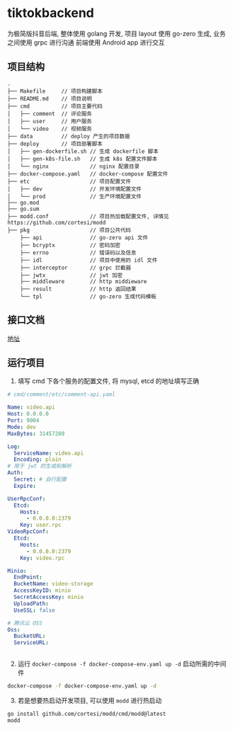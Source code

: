 # tiktokbackend

为极简版抖音后端, 整体使用 golang 开发, 项目 layout 使用 go-zero 生成, 业务之间使用 grpc 进行沟通
前端使用 Android app 进行交互

## 项目结构

```
.            
├── Makefile     // 项目构建脚本
├── README.md    // 项目说明
├── cmd          // 项目主要代码
│   ├── comment  // 评论服务
│   ├── user     // 用户服务
│   └── video    // 视频服务
├── data         // deploy 产生的项目数据
├── deploy       // 项目部署脚本
│   ├── gen-dockerfile.sh // 生成 dockerfile 脚本
│   ├── gen-k8s-file.sh   // 生成 k8s 配置文件脚本
│   └── nginx             // nginx 配置目录
├── docker-compose.yaml   // docker-compose 配置文件            
├── etc                   // 项目配置文件
│   ├── dev               // 开发环境配置文件
│   └── prod              // 生产环境配置文件
├── go.mod
├── go.sum
├── modd.conf             // 项目热加载配置文件, 详情见 https://github.com/cortesi/modd
├── pkg                   // 项目公共代码
    ├── api               // go-zero api 文件  
    ├── bcryptx           // 密码加密
    ├── errno             // 错误码以及信息
    ├── idl               // 项目中使用的 idl 文件
    ├── interceptor       // grpc 拦截器
    ├── jwtx              // jwt 加密
    ├── middleware        // http middieware 
    ├── result            // http 返回结果
    └── tpl               // go-zero 生成代码模板
```

## 接口文档
[地址](https://www.apifox.com/apidoc/shared-09d88f32-0b6c-4157-9d07-a36d32d7a75c/api-50717106)

## 运行项目

1. 填写 cmd 下各个服务的配置文件, 将 mysql, etcd 的地址填写正确
```yaml
# cmd/comment/etc/comment-api.yaml

Name: video.api
Host: 0.0.0.0
Port: 9004
Mode: dev
MaxBytes: 31457280

Log:
  ServiceName: video.api
  Encoding: plain
# 用于 jwt 的生成和解析
Auth:
  Secret: # 自行配置
  Expire:

UserRpcConf:
  Etcd:
    Hosts:
      - 0.0.0.0:2379
    Key: user.rpc
VideoRpcConf:
  Etcd:
    Hosts:
      - 0.0.0.0:2379
    Key: video.rpc

Minio:
  EndPoint:
  BucketName: video-storage
  AccessKeyID: minio
  SecretAccessKey: minio
  UploadPath:
  UseSSL: false

# 腾讯云 OSS
Oss:
  BucketURL:
  ServiceURL:
 
```
2. 运行 `docker-compose -f docker-compose-env.yaml up -d` 启动所需的中间件
```bash
docker-compose -f docker-compose-env.yaml up -d
```
3. 若是想要热启动开发项目, 可以使用 `modd` 进行热启动
```bash
go install github.com/cortesi/modd/cmd/modd@latest
modd
```
